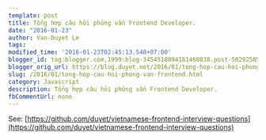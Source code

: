 ```yaml
---
template: post
title: Tổng hợp câu hỏi phỏng vấn Frontend Developer.
date: "2016-01-23"
author: Van-Duyet Le
tags: 
modified_time: '2016-01-23T02:45:13.548+07:00'
blogger_id: tag:blogger.com,1999:blog-3454518094181460838.post-5029250545283118406
blogger_orig_url: https://blog.duyet.net/2016/01/tong-hop-cau-hoi-phong-van-frontend.html
slug: /2016/01/tong-hop-cau-hoi-phong-van-frontend.html
category: Javascript
description: Tổng hợp câu hỏi phỏng vấn Frontend Developer.
fbCommentUrl: none
---
```


See: [https://github.com/duyet/vietnamese-frontend-interview-questions](https://github.com/duyet/vietnamese-frontend-interview-questions)

